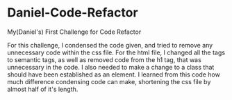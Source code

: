 # Daniel-Code-Refactor
My(Daniel's) First Challenge for Code Refactor 

For this challenge, I condensed the code given, and tried to remove any unnecessary code within the css file. For the html file, I changed all the tags to semantic tags, as well as removed code from the h1 tag, that was unnecessary in the code. I also needed to make a change to a class that should have been established as an element. I learned from this code how much difference condensing code can make, shortening the css file by almost half of it's length.
